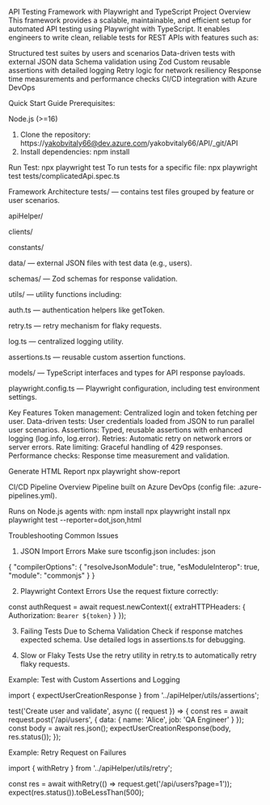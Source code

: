 API Testing Framework with Playwright and TypeScript
Project Overview
This framework provides a scalable, maintainable, and efficient setup for automated API testing using Playwright with TypeScript. It enables engineers to write clean, reliable tests for REST APIs with features such as:

Structured test suites by users and scenarios
Data-driven tests with external JSON data
Schema validation using Zod
Custom reusable assertions with detailed logging
Retry logic for network resiliency
Response time measurements and performance checks
CI/CD integration with Azure DevOps

Quick Start Guide
Prerequisites:

Node.js (>=16)

1. Clone the repository:
https://yakobvitaly66@dev.azure.com/yakobvitaly66/API/_git/API
2. Install dependencies:
npm install

Run Test:
npx playwright test
To run tests for a specific file:
npx playwright test tests/complicatedApi.spec.ts

Framework Architecture
tests/ — contains test files grouped by feature or user scenarios.

apiHelper/

clients/ 

constants/

data/ — external JSON files with test data (e.g., users).

schemas/ — Zod schemas for response validation.

utils/ — utility functions including:

auth.ts — authentication helpers like getToken.

retry.ts — retry mechanism for flaky requests.

log.ts — centralized logging utility.

assertions.ts — reusable custom assertion functions.

models/ — TypeScript interfaces and types for API response payloads.

playwright.config.ts — Playwright configuration, including test environment settings.

Key Features
Token management: Centralized login and token fetching per user.
Data-driven tests: User credentials loaded from JSON to run parallel user scenarios.
Assertions: Typed, reusable assertions with enhanced logging (log.info, log.error).
Retries: Automatic retry on network errors or server errors.
Rate limiting: Graceful handling of 429 responses.
Performance checks: Response time measurement and validation.

Generate HTML Report
npx playwright show-report

CI/CD Pipeline Overview
Pipeline built on Azure DevOps (config file: .azure-pipelines.yml).

Runs on Node.js agents with:
npm install
npx playwright install
npx playwright test --reporter=dot,json,html

Troubleshooting Common Issues
1. JSON Import Errors
Make sure tsconfig.json includes:
json

{
  "compilerOptions": {
    "resolveJsonModule": true,
    "esModuleInterop": true,
    "module": "commonjs"
  }
}

2. Playwright Context Errors
Use the request fixture correctly:

const authRequest = await request.newContext({
  extraHTTPHeaders: { Authorization: `Bearer ${token}` }
});

3. Failing Tests Due to Schema Validation
Check if response matches expected schema. Use detailed logs in assertions.ts for debugging.

4. Slow or Flaky Tests
Use the retry utility in retry.ts to automatically retry flaky requests.

Example: Test with Custom Assertions and Logging

import { expectUserCreationResponse } from '../apiHelper/utils/assertions';

test('Create user and validate', async ({ request }) => {
  const res = await request.post('/api/users', { data: { name: 'Alice', job: 'QA Engineer' } });
  const body = await res.json();
  expectUserCreationResponse(body, res.status());
});

Example: Retry Request on Failures

import { withRetry } from '../apiHelper/utils/retry';

const res = await withRetry(() => request.get('/api/users?page=1'));
expect(res.status()).toBeLessThan(500);